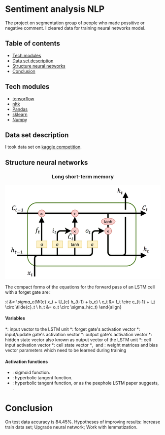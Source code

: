 # Sentiment analysis NLP
The project on segmentation group of people who made possitive or negative comment. I cleared data for training neural networks model.
## Table of contents
- [Tech modules](#tech-modules)
- [Data set description](#data-set-description)
- [Structure neural networks](#structure-neural-networks)
- [Conclusion](#conclusion)
## Tech modules
- [tensorflow](https://www.tensorflow.org/)
- [nltk](https://www.nltk.org/)
- [Pandas](https://pandas.pydata.org/)
- [sklearn](https://scikit-learn.org/stable/)
- [Numpy](https://numpy.org/)
## Data set description
I took data set on [kaggle competition](https://www.kaggle.com/competitions/word2vec-nlp-tutorial/overview/description).
## Structure neural networks
<p align="center">
    <h3 align="center">Long short-term memory</h3>
</p>
<p align="center">
    <img src="./assets/lstm.png" />
</p>

The compact forms of the equations for the forward pass of an LSTM cell with a forget gate are:

:<math>
\begin{align}
f_t &= \sigma_g(W_{f} x_t + U_{f} h_{t-1} + b_f) \\
i_t &= \sigma_g(W_{i} x_t + U_{i} h_{t-1} + b_i) \\
o_t &= \sigma_g(W_{o} x_t + U_{o} h_{t-1} + b_o) \\
\tilde{c}_t &= \sigma_c(W_{c} x_t + U_{c} h_{t-1} + b_c) \\
c_t &= f_t \circ c_{t-1} + i_t \circ \tilde{c}_t \\
h_t &= o_t \circ \sigma_h(c_t)
\end{align}
</math>

#### Variables
*<math>x_t \in \mathbb{R}^{d}</math>: input vector to the LSTM unit
*<math>f_t \in {(0,1)}^{h}</math>: forget gate's activation vector
*<math>i_t \in {(0,1)}^{h}</math>: input/update gate's activation vector
*<math>o_t \in {(0,1)}^{h}</math>: output gate's activation vector
*<math>h_t \in {(-1,1)}^{h}</math>: hidden state vector also known as output vector of the LSTM unit
*<math>\tilde{c}_t \in {(-1,1)}^{h}</math>: cell input activation vector
*<math>c_t \in \mathbb{R}^{h}</math>: cell state vector
*<math>W \in \mathbb{R}^{h \times d}</math>, <math>U \in \mathbb{R}^{h \times h} </math> and <math>b \in \mathbb{R}^{h}</math>: weight matrices and bias vector parameters which need to be learned during training

#### Activation functions
* <math>\sigma_g</math>: sigmoid function.
* <math>\sigma_c</math>: hyperbolic tangent function.
* <math>\sigma_h</math>: hyperbolic tangent function, or as the peephole LSTM paper suggests, <math>\sigma_h(x) = x</math>.

# Conclusion
On test data accuracy is 84.45%. Hypotheses of improving results: Increase train data set; Upgrade neural network; Work with lemmatization.
